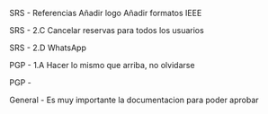 SRS - Referencias
Añadir logo 
Añadir formatos IEEE 

SRS - 2.C
Cancelar reservas para todos los usuarios

SRS - 2.D
WhatsApp

PGP - 1.A
Hacer lo mismo que arriba, no olvidarse

PGP -


General - Es muy importante la documentacion para poder aprobar 
